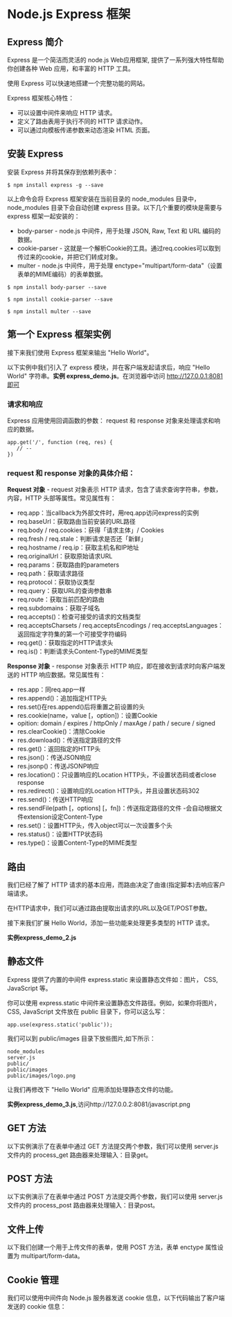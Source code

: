 # Node.js Express 框架
## Express 简介
Express 是一个简洁而灵活的 node.js Web应用框架, 提供了一系列强大特性帮助你创建各种 Web 应用，和丰富的 HTTP 工具。<br/>

使用 Express 可以快速地搭建一个完整功能的网站。<br/>

Express 框架核心特性：<br/>
* 可以设置中间件来响应 HTTP 请求。
* 定义了路由表用于执行不同的 HTTP 请求动作。
* 可以通过向模板传递参数来动态渲染 HTML 页面。

## 安装 Express
安装 Express 并将其保存到依赖列表中：<br/>
```
$ npm install express -g --save
```
以上命令会将 Express 框架安装在当前目录的 node_modules 目录中， node_modules 目录下会自动创建 express 目录。以下几个重要的模块是需要与 express 框架一起安装的：<br/>
* body-parser - node.js 中间件，用于处理 JSON, Raw, Text 和 URL 编码的数据。
* cookie-parser - 这就是一个解析Cookie的工具。通过req.cookies可以取到传过来的cookie，并把它们转成对象。
* multer - node.js 中间件，用于处理 enctype="multipart/form-data"（设置表单的MIME编码）的表单数据。
```
$ npm install body-parser --save
```
```
$ npm install cookie-parser --save
```
```
$ npm install multer --save
```

## 第一个 Express 框架实例
接下来我们使用 Express 框架来输出 "Hello World"。<br/>

以下实例中我们引入了 express 模块，并在客户端发起请求后，响应 "Hello World" 字符串。**实例 express_demo.js**。在浏览器中访问 http://127.0.0.1:8081即可<br/>

### 请求和响应
Express 应用使用回调函数的参数： request 和 response 对象来处理请求和响应的数据。<br/>
```
app.get('/', function (req, res) {
   // --
})
```
### request 和 response 对象的具体介绍：
**Request 对象** - request 对象表示 HTTP 请求，包含了请求查询字符串，参数，内容，HTTP 头部等属性。常见属性有：
* req.app：当callback为外部文件时，用req.app访问express的实例
* req.baseUrl：获取路由当前安装的URL路径
* req.body / req.cookies：获得「请求主体」/ Cookies
* req.fresh / req.stale：判断请求是否还「新鲜」
* req.hostname / req.ip：获取主机名和IP地址
* req.originalUrl：获取原始请求URL
* req.params：获取路由的parameters
* req.path：获取请求路径
* req.protocol：获取协议类型
* req.query：获取URL的查询参数串
* req.route：获取当前匹配的路由
* req.subdomains：获取子域名
* req.accepts()：检查可接受的请求的文档类型
* req.acceptsCharsets / req.acceptsEncodings / req.acceptsLanguages：返回指定字符集的第一个可接受字符编码
* req.get()：获取指定的HTTP请求头
* req.is()：判断请求头Content-Type的MIME类型

**Response 对象** - response 对象表示 HTTP 响应，即在接收到请求时向客户端发送的 HTTP 响应数据。常见属性有：
* res.app：同req.app一样
* res.append()：追加指定HTTP头
* res.set()在res.append()后将重置之前设置的头
* res.cookie(name，value [，option])：设置Cookie
* opition: domain / expires / httpOnly / maxAge / path / secure / signed
* res.clearCookie()：清除Cookie
* res.download()：传送指定路径的文件
* res.get()：返回指定的HTTP头
* res.json()：传送JSON响应
* res.jsonp()：传送JSONP响应
* res.location()：只设置响应的Location HTTP头，不设置状态码或者close response
* res.redirect()：设置响应的Location HTTP头，并且设置状态码302
* res.send()：传送HTTP响应
* res.sendFile(path [，options] [，fn])：传送指定路径的文件 -会自动根据文件extension设定Content-Type
* res.set()：设置HTTP头，传入object可以一次设置多个头
* res.status()：设置HTTP状态码
* res.type()：设置Content-Type的MIME类型

## 路由
我们已经了解了 HTTP 请求的基本应用，而路由决定了由谁(指定脚本)去响应客户端请求。<br/>

在HTTP请求中，我们可以通过路由提取出请求的URL以及GET/POST参数。<br/>

接下来我们扩展 Hello World，添加一些功能来处理更多类型的 HTTP 请求。<br/>

**实例express_demo_2.js**

## 静态文件
Express 提供了内置的中间件 express.static 来设置静态文件如：图片， CSS, JavaScript 等。<br/>

你可以使用 express.static 中间件来设置静态文件路径。例如，如果你将图片， CSS, JavaScript 文件放在 public 目录下，你可以这么写：
```
app.use(express.static('public'));
```
我们可以到 public/images 目录下放些图片,如下所示：
```
node_modules
server.js
public/
public/images
public/images/logo.png
```
让我们再修改下 "Hello World" 应用添加处理静态文件的功能。<br/>

**实例express_demo_3.js**,访问http://127.0.0.2:8081/javascript.png

## GET 方法
以下实例演示了在表单中通过 GET 方法提交两个参数，我们可以使用 server.js 文件内的 process_get 路由器来处理输入：目录get。

## POST 方法
以下实例演示了在表单中通过 POST 方法提交两个参数，我们可以使用 server.js 文件内的 process_post 路由器来处理输入：目录post。

## 文件上传
以下我们创建一个用于上传文件的表单，使用 POST 方法，表单 enctype 属性设置为 multipart/form-data。

## Cookie 管理
我们可以使用中间件向 Node.js 服务器发送 cookie 信息，以下代码输出了客户端发送的 cookie 信息：
